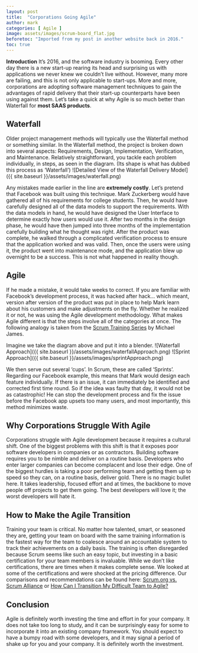```yaml
---
layout: post
title:  "Corporations Going Agile"
author: mark
categories: [ Agile ]
image: assets/images/scrum-board_flat.jpg
beforetoc: "Imported from my post in another website back in 2016."
toc: true
---
```

**Introduction**
It’s 2016, and the software industry is booming. Every other day there is a new start-up rearing its head and surprising us with applications we never knew we couldn’t live without. However, many more are failing, and this is not only applicable to start-ups. More and more, corporations are adopting software management techniques to gain the advantages of rapid delivery that their start-up counterparts have been using against them. Let’s take a quick at why Agile is so much better than Waterfall for  **most SAAS products**.

## Waterfall

Older project management methods will typically use the Waterfall method or something similar. In the Waterfall method, the project is broken down into several aspects: Requirements, Design, Implementation, Verification, and Maintenance. Relatively straightforward, you tackle each problem individually, in steps, as seen in the diagram. (Its shape is what has dubbed this process as ‘Waterfall’)
![Detailed View of the Waterfall Delivery Model]({{ site.baseurl }}/assets/images/waterfall.png)

Any mistakes made earlier in the line are **extremely costly**. Let’s pretend that Facebook was built using this technique. Mark Zuckerberg would have gathered all of his requirements for college students. Then, he would have carefully designed all of the data models to support the requirements. With the data models in hand, he would have designed the User Interface to determine exactly how users would use it. After two months in the design phase, he would have then jumped into three months of the implementation carefully building what he thought was right. After the product was complete, he walked through a complicated verification process to ensure that the application worked and was valid. Then, once the users were using it, the product went into maintenance mode, and the application blew up overnight to be a success. This is not what happened in reality though.
## Agile

If he made a mistake, it would take weeks to correct. If you are familiar with Facebook’s development process, it was hacked after hack… which meant, version after version of the product was put in place to help Mark learn about his customers and make adjustments on the fly. Whether he realized it or not, he was using the Agile development methodology. What makes Agile different is that the steps involve all of the categories at once. The following analogy is taken from the [Scrum Training Series](https://scrumtrainingseries.com/)  by Michael James.

Imagine we take the diagram above and put it into a blender.
![Waterfall Approach]({{ site.baseurl }}/assets/images/waterfallApproach.png)
![Sprint Approach]({{ site.baseurl }}/assets/images/sprintApproach.png)

We then serve out several ‘cups’. In Scrum, these are called ‘Sprints’. Regarding our Facebook example, this means that Mark would design each feature individually. If there is an issue, it can immediately be identified and corrected first time round. So if the idea was faulty that day, it would not be as catastrophic! He can stop the development process and fix the issue before the Facebook app upsets too many users, and most importantly, this method minimizes waste.
## Why Corporations Struggle With Agile

Corporations struggle with Agile development because it requires a cultural shift. One of the biggest problems with this shift is that it exposes poor software developers in companies or as contractors. Building software requires you to be nimble and deliver on a routine basis. Developers who enter larger companies can become complacent and lose their edge. One of the biggest hurdles is taking a poor performing team and getting them up to speed so they can, on a routine basis, deliver gold. There is no magic bullet here. It takes leadership, focused effort and at times, the backbone to move people off projects to get them going. The best developers will love it; the worst developers will hate it.

## How to Make the Agile Transition

Training your team is critical. No matter how talented, smart, or seasoned they are, getting your team on board with the same training information is the fastest way for the team to coalesce around an accountable system to track their achievements on a daily basis. The training is often disregarded because Scrum seems like such an easy topic, but investing in a basic certification for your team members is invaluable. While we don’t like certifications, there are times when it makes complete sense. We looked at some of the certifications and were shocked at the pricing difference. Our comparisons and recommendations can be found here: [Scrum.org vs. Scrum Alliance](https://markmajer.github.io/blog/scrum_org_vs_scrum_alliance/) or  [How Can I Transition My Difficult Team to Agile?](https://markmajer.github.io/blog/how-can-i-move-my-development-team-to-agile/)

## Conclusion

Agile is definitely worth investing the time and effort in for your company. It does not take too long to study, and it can be surprisingly easy for some to incorporate it into an existing company framework. You should expect to have a bumpy road with some developers, and it may signal a period of shake up for you and your company. It is definitely worth the investment.
